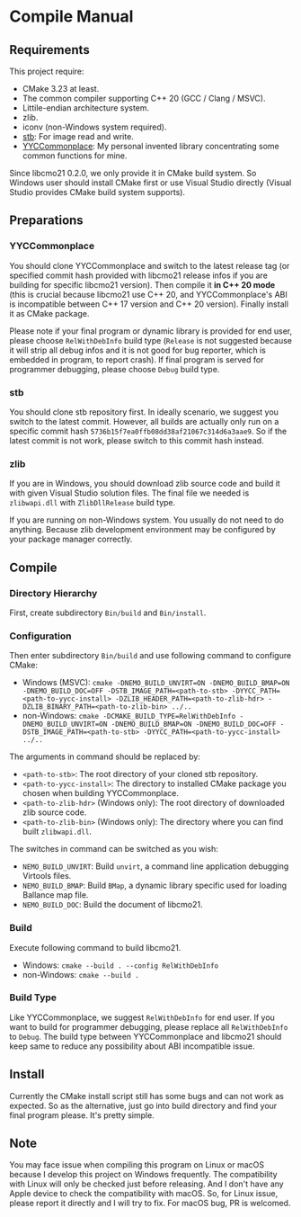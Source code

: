 # Compile Manual

## Requirements

This project require:

* CMake 3.23 at least.
* The common compiler supporting C++ 20 (GCC / Clang / MSVC).
* Littile-endian architecture system.
* zlib.
* iconv (non-Windows system required).
* [stb](https://github.com/nothings/stb): For image read and write.
* [YYCCommonplace](https://github.com/yyc12345/YYCCommonplace): My personal invented library concentrating some common functions for mine.

Since libcmo21 0.2.0, we only provide it in CMake build system. So Windows user should install CMake first or use Visual Studio directly (Visual Studio provides CMake build system supports).

## Preparations

### YYCCommonplace

You should clone YYCCommonplace and switch to the latest release tag (or specified commit hash provided with libcmo21 release infos if you are building for specific libcmo21 version). Then compile it **in C++ 20 mode** (this is crucial because libcmo21 use C++ 20, and YYCCommonplace's ABI is incompatible between C++ 17 version and C++ 20 version). Finally install it as CMake package.

Please note if your final program or dynamic library is provided for end user, please choose `RelWithDebInfo` build type (`Release` is not suggested because it will strip all debug infos and it is not good for bug reporter, which is embedded in program, to report crash). If final program is served for programmer debugging, please choose `Debug` build type.

### stb

You should clone stb repository first. In ideally scenario, we suggest you switch to the latest commit. However, all builds are actually only run on a specific commit hash `5736b15f7ea0ffb08dd38af21067c314d6a3aae9`. So if the latest commit is not work, please switch to this commit hash instead.

### zlib

If you are in Windows, you should download zlib source code and build it with given Visual Studio solution files. The final file we needed is `zlibwapi.dll` with `ZlibDllRelease` build type.

If you are running on non-Windows system. You usually do not need to do anything. Because zlib development environment may be configured by your package manager correctly.

## Compile

### Directory Hierarchy

First, create subdirectory `Bin/build` and `Bin/install`.

### Configuration

Then enter subdirectory `Bin/build` and use following command to configure CMake:

- Windows (MSVC): `cmake -DNEMO_BUILD_UNVIRT=ON -DNEMO_BUILD_BMAP=ON -DNEMO_BUILD_DOC=OFF -DSTB_IMAGE_PATH=<path-to-stb> -DYYCC_PATH=<path-to-yycc-install> -DZLIB_HEADER_PATH=<path-to-zlib-hdr> -DZLIB_BINARY_PATH=<path-to-zlib-bin> ../..`
- non-Windows: `cmake -DCMAKE_BUILD_TYPE=RelWithDebInfo -DNEMO_BUILD_UNVIRT=ON -DNEMO_BUILD_BMAP=ON -DNEMO_BUILD_DOC=OFF -DSTB_IMAGE_PATH=<path-to-stb> -DYYCC_PATH=<path-to-yycc-install> ../..`

The arguments in command should be replaced by:

* `<path-to-stb>`: The root directory of your cloned stb repository.
* `<path-to-yycc-install>`: The directory to installed CMake package you chosen when building YYCCommonplace.
* `<path-to-zlib-hdr>` (Windows only): The root directory of downloaded zlib source code.
* `<path-to-zlib-bin>` (Windows only): The directory where you can find built `zlibwapi.dll`.

The switches in command can be switched as you wish:

* `NEMO_BUILD_UNVIRT`: Build `unvirt`, a command line application debugging Virtools files.
* `NEMO_BUILD_BMAP`: Build `BMap`, a dynamic library specific used for loading Ballance map file.
* `NEMO_BUILD_DOC`: Build the document of libcmo21.

### Build

Execute following command to build libcmo21.

* Windows: `cmake --build . --config RelWithDebInfo`
* non-Windows: `cmake --build .`

### Build Type

Like YYCCommonplace, we suggest `RelWithDebInfo` for end user. If you want to build for programmer debugging, please replace all `RelWithDebInfo` to `Debug`. The build type between YYCCommonplace and libcmo21 should keep same to reduce any possibility about ABI incompatible issue.

## Install

Currently the CMake install script still has some bugs and can not work as expected. So as the alternative, just go into build directory and find your final program please. It's pretty simple.

## Note

You may face issue when compiling this program on Linux or macOS because I develop this project on Windows frequently. The compatibility with Linux will only be checked just before releasing. And I don't have any Apple device to check the compatibility with macOS. So, for Linux issue, please report it directly and I will try to fix. For macOS bug, PR is welcomed.
